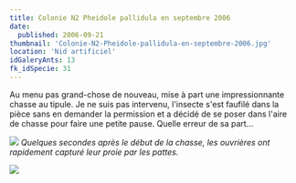 ```yaml
---
title: Colonie N2 Pheidole pallidula en septembre 2006
date:
  published: 2006-09-21
thumbnail: 'Colonie-N2-Pheidole-pallidula-en-septembre-2006.jpg'
location: 'Nid artificiel'
idGaleryAnts: 13
fk_idSpecie: 31
---
```


Au menu pas grand-chose de nouveau, mise à part une impressionnante chasse au tipule. Je ne suis pas intervenu, l'insecte s'est faufilé dans la pièce sans en demander la permission et a décidé de se poser dans l'aire de chasse pour faire une petite pause. Quelle erreur de sa part...

![](/img/articles/colonie-pheidole-pallidula-septembre-2006/pheidole-pallidula-000.jpg)
_Quelques secondes après le début de la chasse, les ouvrières ont rapidement capturé leur proie par les pattes._

![](/img/articles/colonie-pheidole-pallidula-septembre-2006/pheidole-pallidula-001.jpg)
